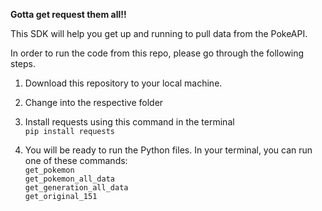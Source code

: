 **Gotta get request them all!!**

This SDK will help you get up and running to pull data from the PokeAPI. 

In order to run the code from this repo, please go through the following steps.

1. Download this repository to your local machine.

2. Change into the respective folder

3. Install requests using this command in the terminal\
`pip install requests`

4. You will be ready to run the Python files. In your terminal, you can run one of these commands:\
`get_pokemon`\
`get_pokemon_all_data`\
`get_generation_all_data`\
`get_original_151`